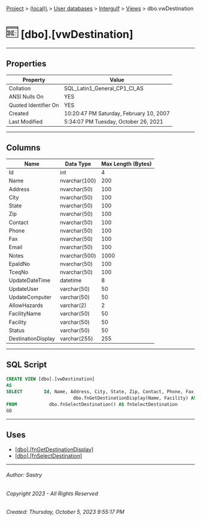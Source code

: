 #### 

[Project](../../../../index.md) > [(local)\\](../../../index.md) > [User databases](../../index.md) > [Intergulf](../index.md) > [Views](Views.md) > dbo.vwDestination

# ![Views](../../../../Images/View32.png) [dbo].[vwDestination]

---

## <a name="#properties"></a>Properties

| Property | Value |
|---|---|
| Collation | SQL_Latin1_General_CP1_CI_AS |
| ANSI Nulls On | YES |
| Quoted Identifier On | YES |
| Created | 10:20:47 PM Saturday, February 10, 2007 |
| Last Modified | 5:34:07 PM Tuesday, October 26, 2021 |


---

## <a name="#columns"></a>Columns

| Name | Data Type | Max Length (Bytes) |
|---|---|---|
| Id | int | 4 |
| Name | nvarchar(100) | 200 |
| Address | nvarchar(50) | 100 |
| City | nvarchar(50) | 100 |
| State | nvarchar(50) | 100 |
| Zip | nvarchar(50) | 100 |
| Contact | nvarchar(50) | 100 |
| Phone | nvarchar(50) | 100 |
| Fax | nvarchar(50) | 100 |
| Email | nvarchar(50) | 100 |
| Notes | nvarchar(500) | 1000 |
| EpaIdNo | nvarchar(50) | 100 |
| TceqNo | nvarchar(50) | 100 |
| UpdateDateTime | datetime | 8 |
| UpdateUser | varchar(50) | 50 |
| UpdateComputer | varchar(50) | 50 |
| AllowHazards | varchar(2) | 2 |
| FacilityName | varchar(50) | 50 |
| Facility | varchar(50) | 50 |
| Status | varchar(50) | 50 |
| DestinationDisplay | varchar(255) | 255 |


---

## <a name="#sqlscript"></a>SQL Script

```sql
CREATE VIEW [dbo].[vwDestination]
AS
SELECT        Id, Name, Address, City, State, Zip, Contact, Phone, Fax, Email, Notes, EpaIdNo, TceqNo, UpdateDateTime, UpdateUser, UpdateComputer, AllowHazards, FacilityName, Facility, Status, 
                         dbo.fnGetDestinationDisplay(Name, Facility) AS DestinationDisplay
FROM            dbo.fnSelectDestination() AS fnSelectDestination
GO

```


---

## <a name="#uses"></a>Uses

* [[dbo].[fnGetDestinationDisplay]](../Programmability/Functions/Scalar-valued_Functions/dbo_fnGetDestinationDisplay.md)
* [[dbo].[fnSelectDestination]](../Programmability/Functions/Table-valued_Functions/dbo_fnSelectDestination.md)


---

###### Author:  Sastry

###### Copyright 2023 - All Rights Reserved

###### Created: Thursday, October 5, 2023 9:55:17 PM

